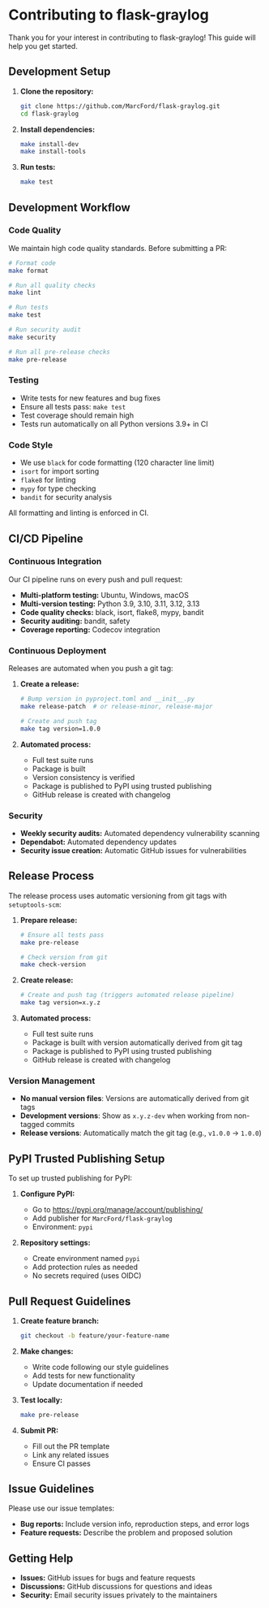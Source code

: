# Contributing to flask-graylog

Thank you for your interest in contributing to flask-graylog! This guide will help you get started.

## Development Setup

1. **Clone the repository:**
   ```bash
   git clone https://github.com/MarcFord/flask-graylog.git
   cd flask-graylog
   ```

2. **Install dependencies:**
   ```bash
   make install-dev
   make install-tools
   ```

3. **Run tests:**
   ```bash
   make test
   ```

## Development Workflow

### Code Quality
We maintain high code quality standards. Before submitting a PR:

```bash
# Format code
make format

# Run all quality checks
make lint

# Run tests
make test

# Run security audit
make security

# Run all pre-release checks
make pre-release
```

### Testing
- Write tests for new features and bug fixes
- Ensure all tests pass: `make test`
- Test coverage should remain high
- Tests run automatically on all Python versions 3.9+ in CI

### Code Style
- We use `black` for code formatting (120 character line limit)
- `isort` for import sorting
- `flake8` for linting
- `mypy` for type checking
- `bandit` for security analysis

All formatting and linting is enforced in CI.

## CI/CD Pipeline

### Continuous Integration
Our CI pipeline runs on every push and pull request:

- **Multi-platform testing:** Ubuntu, Windows, macOS
- **Multi-version testing:** Python 3.9, 3.10, 3.11, 3.12, 3.13
- **Code quality checks:** black, isort, flake8, mypy, bandit
- **Security auditing:** bandit, safety
- **Coverage reporting:** Codecov integration

### Continuous Deployment
Releases are automated when you push a git tag:

1. **Create a release:**
   ```bash
   # Bump version in pyproject.toml and __init__.py
   make release-patch  # or release-minor, release-major
   
   # Create and push tag
   make tag version=1.0.0
   ```

2. **Automated process:**
   - Full test suite runs
   - Package is built
   - Version consistency is verified
   - Package is published to PyPI using trusted publishing
   - GitHub release is created with changelog

### Security
- **Weekly security audits:** Automated dependency vulnerability scanning
- **Dependabot:** Automated dependency updates
- **Security issue creation:** Automatic GitHub issues for vulnerabilities

## Release Process

The release process uses automatic versioning from git tags with `setuptools-scm`:

1. **Prepare release:**
   ```bash
   # Ensure all tests pass
   make pre-release
   
   # Check version from git
   make check-version
   ```

2. **Create release:**
   ```bash
   # Create and push tag (triggers automated release pipeline)
   make tag version=x.y.z
   ```

3. **Automated process:**
   - Full test suite runs
   - Package is built with version automatically derived from git tag
   - Package is published to PyPI using trusted publishing
   - GitHub release is created with changelog

### Version Management

- **No manual version files**: Versions are automatically derived from git tags
- **Development versions**: Show as `x.y.z-dev` when working from non-tagged commits
- **Release versions**: Automatically match the git tag (e.g., `v1.0.0` → `1.0.0`)

## PyPI Trusted Publishing Setup

To set up trusted publishing for PyPI:

1. **Configure PyPI:**
   - Go to https://pypi.org/manage/account/publishing/
   - Add publisher for `MarcFord/flask-graylog`
   - Environment: `pypi`

2. **Repository settings:**
   - Create environment named `pypi`
   - Add protection rules as needed
   - No secrets required (uses OIDC)

## Pull Request Guidelines

1. **Create feature branch:**
   ```bash
   git checkout -b feature/your-feature-name
   ```

2. **Make changes:**
   - Write code following our style guidelines
   - Add tests for new functionality
   - Update documentation if needed

3. **Test locally:**
   ```bash
   make pre-release
   ```

4. **Submit PR:**
   - Fill out the PR template
   - Link any related issues
   - Ensure CI passes

## Issue Guidelines

Please use our issue templates:
- **Bug reports:** Include version info, reproduction steps, and error logs
- **Feature requests:** Describe the problem and proposed solution

## Getting Help

- **Issues:** GitHub issues for bugs and feature requests
- **Discussions:** GitHub discussions for questions and ideas
- **Security:** Email security issues privately to the maintainers
